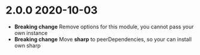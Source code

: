 # 2.0.0 2020-10-03

* **Breaking change** Remove options for this module, you cannot pass your own instance
* **Breaking change** Move **sharp** to peerDependencies, so your can install own sharp